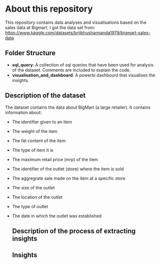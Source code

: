 # About this repository
 This repository contains data analyses and visualisations based on the sales data at Bigmart. I got the data set from: https://www.kaggle.com/datasets/brijbhushannanda1979/bigmart-sales-data 

## Folder Structure
- **sql_query**: A collection of sql queries that have been used for analysis of the dataset. Comments are included to explain the code.
- **visualisation_and_dashboard**: A powerbi dashbourd that visualises the insights.

## Description of the dataset 
The dataset contains the data about BigMart (a large retailer). It contains information about:
* The identifier given to an item
* The weight of the item
* The fat content of the item
* The type of item it is
* The maximum retail price (mrp) of the item
* The identifier of the outlet (store) where the item is sold
* The aggregrate sale made on the item at a specific store
* The size of the outlet
* The location of the outlet
* The type of outlet
* The date in which the outlet was established

  ## Description of the process of extracting insights
  ## Insights
